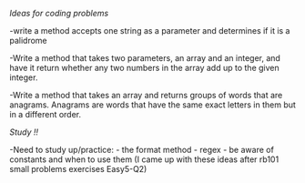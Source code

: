 *Ideas for coding problems*

-write a method accepts one string as a parameter and determines if it is a palidrome

-Write a method that takes two parameters, an array and an integer, and have it return
whether any two numbers in the array add up to the given integer.

-Write a method that takes an array and returns groups of words that are anagrams.
Anagrams are words that have the same exact letters in them but in a different order.

*Study !!*

-Need to study up/practice:
      - the format method
      - regex
      - be aware of constants and when to use them
      (I came up with these ideas after rb101 small problems exercises Easy5-Q2)